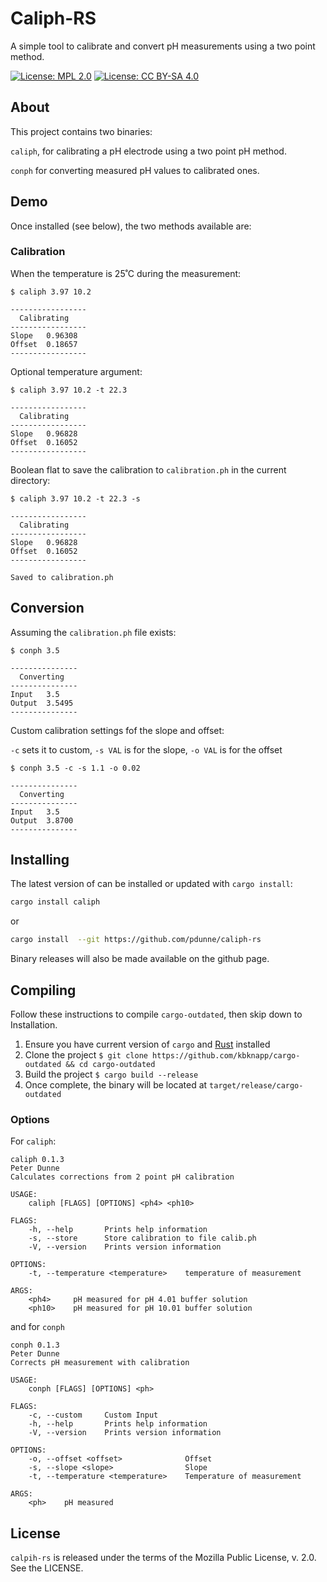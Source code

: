 # Caliph-RS

A simple tool to calibrate and convert pH measurements using a two point method.

[![License: MPL 2.0](https://img.shields.io/badge/License-MPL%202.0-blue.svg)](https://opensource.org/licenses/MPL-2.0)
[![License: CC BY-SA 4.0](https://img.shields.io/badge/License-CC%20BY--SA%204.0-lightgrey.svg)](https://creativecommons.org/licenses/by-sa/4.0/)

## About

This project contains two binaries:

`caliph`, for calibrating a pH electrode using a two point pH method.

`conph` for converting measured pH values to calibrated ones.

<!-- ## How it works

Text here -->

## Demo

Once installed (see below), the two methods available are:

### Calibration

When the temperature is 25˚C during the measurement:

```console
$ caliph 3.97 10.2

-----------------
  Calibrating
-----------------
Slope   0.96308
Offset  0.18657
-----------------

```

Optional temperature argument:

```console
$ caliph 3.97 10.2 -t 22.3

-----------------
  Calibrating
-----------------
Slope   0.96828
Offset  0.16052
-----------------
```

Boolean flat to save the calibration to `calibration.ph` in the current directory:

```console
$ caliph 3.97 10.2 -t 22.3 -s

-----------------
  Calibrating
-----------------
Slope   0.96828
Offset  0.16052
-----------------

Saved to calibration.ph
```

## Conversion

Assuming the `calibration.ph` file exists:

```console
$ conph 3.5

---------------
  Converting
---------------
Input   3.5
Output  3.5495
---------------

```

Custom calibration settings fof the slope and offset:

`-c` sets it to custom, `-s VAL` is for the slope, `-o VAL` is for the offset

```console
$ conph 3.5 -c -s 1.1 -o 0.02

---------------
  Converting
---------------
Input   3.5
Output  3.8700
---------------

```

## Installing

The latest version of can be installed or updated with `cargo install`:

```sh
cargo install caliph
```

or

```sh
cargo install  --git https://github.com/pdunne/caliph-rs
```

Binary releases will also be made available on the github page.

## Compiling

Follow these instructions to compile `cargo-outdated`, then skip down to Installation.

 1. Ensure you have current version of `cargo` and [Rust](https://www.rust-lang.org) installed
 2. Clone the project `$ git clone https://github.com/kbknapp/cargo-outdated && cd cargo-outdated`
 3. Build the project `$ cargo build --release`
 4. Once complete, the binary will be located at `target/release/cargo-outdated`

### Options

For `caliph`:

```text
caliph 0.1.3
Peter Dunne
Calculates corrections from 2 point pH calibration

USAGE:
    caliph [FLAGS] [OPTIONS] <ph4> <ph10>

FLAGS:
    -h, --help       Prints help information
    -s, --store      Store calibration to file calib.ph
    -V, --version    Prints version information

OPTIONS:
    -t, --temperature <temperature>    temperature of measurement

ARGS:
    <ph4>     pH measured for pH 4.01 buffer solution
    <ph10>    pH measured for pH 10.01 buffer solution
```

and for `conph`

```text
conph 0.1.3
Peter Dunne
Corrects pH measurement with calibration

USAGE:
    conph [FLAGS] [OPTIONS] <ph>

FLAGS:
    -c, --custom     Custom Input
    -h, --help       Prints help information
    -V, --version    Prints version information

OPTIONS:
    -o, --offset <offset>              Offset
    -s, --slope <slope>                Slope
    -t, --temperature <temperature>    Temperature of measurement

ARGS:
    <ph>    pH measured
```

## License

`calpih-rs` is released under the terms of the Mozilla Public
License, v. 2.0. See the LICENSE.
